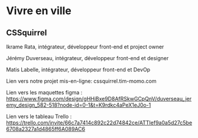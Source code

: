 # Vivre en ville
## CSSquirrel
Ikrame Rata, intégrateur, développeur front-end et project owner

Jérémy Duverseau, intégrateur, développeur front-end et designer

Matis Labelle, intégrateur, développeur front-end et DevOp

Lien vers notre projet mis-en-ligne: cssquirrel.tim-momo.com

Lien vers les maquettes figma : https://www.figma.com/design/gHHiBxe9D8AfRSkwGCpQnV/duverseau_jeremy_design_582-518?node-id=0-1&t=K9rdkc4aPeX1eJ0o-1

Lien vers le tableau Trello : https://trello.com/invite/66c7a7414c892c22d74842ce/ATTIef9a0a5d27c5be6708a2327a1d4865ff6A089AC6
